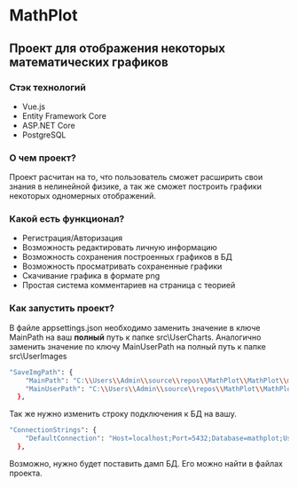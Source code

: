 # MathPlot
## Проект для отображения некоторых математических графиков

### Стэк технологий
- Vue.js
- Entity Framework Core
- ASP.NET Core
- PostgreSQL

### О чем проект?
Проект расчитан на то, что пользователь сможет расширить свои знания в нелинейной физике, а так же сможет построить графики некоторых одномерных отображений.

### Какой есть функционал?
- Регистрация/Авторизация
- Возможность редактировать личную информацию
- Возможность сохранения построенных графиков в БД
- Возможность просматривать сохраненные графики
- Скачивание графика в формате png
- Простая система комментариев на страница с теорией

### Как запустить проект?
В файле appsettings.json необходимо заменить значение в ключе MainPath на ваш **полный** путь к папке src\UserCharts. Аналогично заменить значение по ключу MainUserPath на полный путь к папке src\UserImages
```sh
"SaveImgPath": {
    "MainPath": "C:\\Users\\Admin\\source\\repos\\MathPlot\\MathPlot\\mathplot.ui\\src\\UserCharts",
    "MainUserPath": "C:\\Users\\Admin\\source\\repos\\MathPlot\\MathPlot\\mathplot.ui\\src\\UserImages"
  },
```
Так же нужно изменить строку подключения к БД на вашу.
```sh
"ConnectionStrings": {
    "DefaultConnection": "Host=localhost;Port=5432;Database=mathplot;Username=postgres;Password=root"
  },
```
Возможно, нужно будет поставить дамп БД. Его можно найти в файлах проекта.
